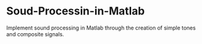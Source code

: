 # Soud-Processin-in-Matlab
Implement sound processing in Matlab through the creation of simple tones and composite signals.
